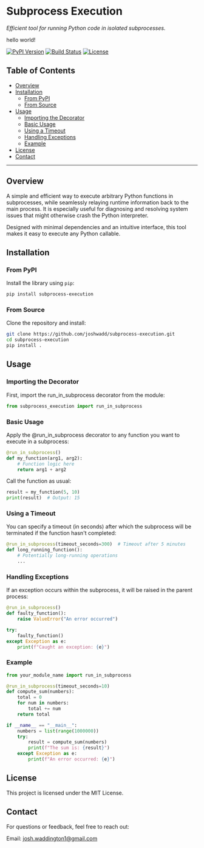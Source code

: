# Subprocess Execution

*Efficient tool for running Python code in isolated subprocesses.*

hello world!

[![PyPI Version](https://img.shields.io/pypi/v/your-library-name.svg)](https://pypi.org/project/your-library-name/)
[![Build Status](https://github.com/joshwadd/subprocess-execution/actions/workflows/ci.yml/badge.svg)](https://github.com/joshwadd/subprocess-execution/actions)
[![License](https://img.shields.io/github/license/joshwadd/subprocess-execution?cacheSeconds=60)](https://github.com/joshwadd/subprocess-execution/blob/main/LICENSE)

## Table of Contents

- [Overview](#overview)
- [Installation](#installation)
  - [From PyPI](#from-pypi)
  - [From Source](#from-source)
- [Usage](#usage)
  - [Importing the Decorator](#importing-the-decorator)
  - [Basic Usage](#basic-usage)
  - [Using a Timeout](#using-a-timeout)
  - [Handling Exceptions](#handling-exceptions)
  - [Example](#example)
- [License](#license)
- [Contact](#contact)

---

## Overview

A simple and efficient way to execute arbitrary Python functions in subprocesses, while seamlessly relaying runtime information back to the main process. It is especially useful for diagnosing and resolving system issues that might otherwise crash the Python interpreter.

Designed with minimal dependencies and an intuitive interface, this tool makes it easy to execute any Python callable.


## Installation

### From PyPI

Install the library using `pip`:

```bash
pip install subprocess-execution
```

### From Source

Clone the repository and install:

```bash
git clone https://github.com/joshwadd/subprocess-execution.git
cd subprocess-execution
pip install .
```

## Usage

### Importing the Decorator

First, import the run_in_subprocess decorator from the module:

```python
from subprocess_execution import run_in_subprocess

```

### Basic Usage

Apply the @run_in_subprocess decorator to any function you want to execute in a subprocess:

```python
@run_in_subprocess()
def my_function(arg1, arg2):
    # Function logic here
    return arg1 + arg2
```

Call the function as usual:

```python
result = my_function(5, 10)
print(result)  # Output: 15
```

### Using a Timeout

You can specify a timeout (in seconds) after which the subprocess will be terminated if the function hasn't completed:

```python
@run_in_subprocess(timeout_seconds=300)  # Timeout after 5 minutes
def long_running_function():
    # Potentially long-running operations
    ...
```

### Handling Exceptions
If an exception occurs within the subprocess, it will be raised in the parent process:

```python
@run_in_subprocess()
def faulty_function():
    raise ValueError("An error occurred")

try:
    faulty_function()
except Exception as e:
    print(f"Caught an exception: {e}")
```

### Example

```python
from your_module_name import run_in_subprocess

@run_in_subprocess(timeout_seconds=10)
def compute_sum(numbers):
    total = 0
    for num in numbers:
        total += num
    return total

if __name__ == "__main__":
    numbers = list(range(1000000))
    try:
        result = compute_sum(numbers)
        print(f"The sum is: {result}")
    except Exception as e:
        print(f"An error occurred: {e}")

```

## License

This project is licensed under the MIT License.


## Contact

For questions or feedback, feel free to reach out:

Email: josh.waddington1@gmail.com









